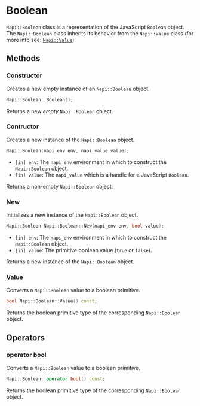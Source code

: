 # Boolean

`Napi::Boolean` class is a representation of the JavaScript `Boolean` object. The
`Napi::Boolean` class inherits its behavior from the `Napi::Value` class
(for more info see: [`Napi::Value`](value.md)).

## Methods

### Constructor

Creates a new empty instance of an `Napi::Boolean` object.

```cpp
Napi::Boolean::Boolean();
```

Returns a new _empty_  `Napi::Boolean` object.

### Contructor

Creates a new instance of the `Napi::Boolean` object.

```cpp
Napi::Boolean(napi_env env, napi_value value);
```

- `[in] env`: The `napi_env` environment in which to construct the `Napi::Boolean` object.
- `[in] value`: The `napi_value` which is a handle for a JavaScript `Boolean`.

Returns a non-empty `Napi::Boolean` object.

### New

Initializes a new instance of the `Napi::Boolean` object.

```cpp
Napi::Boolean Napi::Boolean::New(napi_env env, bool value);
```
- `[in] env`: The `napi_env` environment in which to construct the `Napi::Boolean` object.
- `[in] value`: The primitive boolean value (`true` or `false`).

Returns a new instance of the `Napi::Boolean` object.

### Value

Converts a `Napi::Boolean` value to a boolean primitive.

```cpp
bool Napi::Boolean::Value() const;
```

Returns the boolean primitive type of the corresponding `Napi::Boolean` object.

## Operators

### operator bool

Converts a `Napi::Boolean` value to a boolean primitive.

```cpp
Napi::Boolean::operator bool() const;
```

Returns the boolean primitive type of the corresponding `Napi::Boolean` object.
